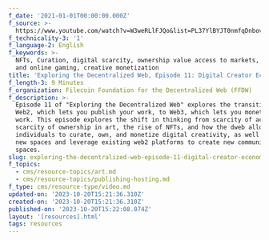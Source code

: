 ```yaml
---
f_date: '2021-01-01T00:00:00.000Z'
f_source: >-
  https://www.youtube.com/watch?v=W3weRLlFJQo&list=PL37YlBYJT0nmfqDnbov6lKHUyZvRfQjap&index=12
f_technicality-3: '1'
f_language-2: English
f_keywords: >-
  NFTs, Curation, digital scarcity, ownership value access to markets, metaverse
  and online gaming, creative monetization
title: 'Exploring the Decentralized Web, Episode 11: Digital Creator Economy'
f_length-3: 9 Minutes
f_organization: Filecoin Foundation for the Decentralized Web (FFDW)
f_description: >-
  Episode 11 of "Exploring the Decentralized Web" explores the transition from
  Web2, which lets you publish your work, to Web3, which lets you monetize that
  work. This episode explores the shift in thinking from scarcity of access to
  scarcity of ownership in art, the rise of NFTs, and how the dweb allows
  individuals to curate, own, and monetize digital creativity, as well as build
  new spaces and leverage existing web2 platforms to create new community
  spaces.
slug: exploring-the-decentralized-web-episode-11-digital-creator-economy-4e62b
f_topics:
  - cms/resource-topics/art.md
  - cms/resource-topics/publishing-hosting.md
f_type: cms/resource-type/video.md
updated-on: '2023-10-20T15:21:36.310Z'
created-on: '2023-10-20T15:21:36.310Z'
published-on: '2023-10-20T15:22:08.074Z'
layout: '[resources].html'
tags: resources
---
```



